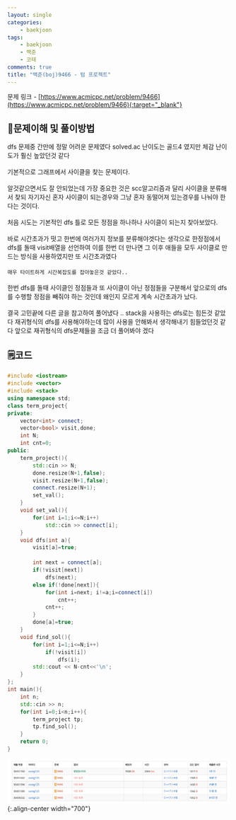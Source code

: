 ```yaml
---
layout: single
categories:
    - baekjoon
tags:
    - baekjoon
    - 백준
    - 코테
comments: true
title: "백준(boj)9466 - 텀 프로젝트"
---
```


문제 링크 - [https://www.acmicpc.net/problem/9466](https://www.acmicpc.net/problem/9466){:target="_blank"}

## 👀문제이해 및 풀이방법
dfs 문제중 간만에 정말 어려운 문제였다 solved.ac 난이도는 골드4 였지만 체감 난이도가 훨신 높았던것 같다<br>  
기본적으로 그래프에서 사이클을 찾는 문제이다.<br>  
알것같으면서도 잘 안되었는데 가장 중요한 것은 scc알고리즘과 달리 사이클을 분류해서 찾되 자기자신 혼자 사이클이 되는경우와 그냥 혼자 동떨어져 있는경우를 나눠야 한다는 것이다.<br>  
처음 시도는 기본적인 dfs 틀로 모든 정점을 하나하나 사이클이 되는지 찾아보았다.<br>  
바로 시간초과가 떳고 한번에 여러가지 정보를 분류해야겟다는 생각으로 한정점에서 dfs를 돌때 visit배열을 선언하여 이를 한번 더 만나면 그 이후 애들을 모두 사이클로 만드는 방식을 사용하였지만 또 시간초과였다<br>  
`매우 타이트하게 시간복잡도를 잡아놓은것 같았다..`<br>  
한번 dfs를 돌때 사이클인 정점들과 또 사이클이 아닌 정점들을 구분해서 앞으로의 dfs를 수행할 정점을 빼줘야 하는 것인데 왜인지 모르게 계속 시간초과가 났다.<br>  
결국 고민끝에 다른 글을 참고하여 풀어냈다 .. stack을 사용하는 dfs로는 힘든것 같았다 재귀형식의 dfs를 사용해야하는데 많이 사용을 안해봐서 생각해내기 힘들었던것 같다 앞으로 재귀형식의 dfs문제들을 조금 더 풀어봐야 겠다 <br>  

## 🗒코드
```cpp
#include <iostream>
#include <vector>
#include <stack>
using namespace std;
class term_project{
private:
    vector<int> connect;
    vector<bool> visit,done;
    int N;
    int cnt=0;
public:
    term_project(){
        std::cin >> N;
        done.resize(N+1,false);
        visit.resize(N+1,false);
        connect.resize(N+1);
        set_val();
    }
    void set_val(){
        for(int i=1;i<=N;i++)
            std::cin >> connect[i];
    }
    void dfs(int a){
        visit[a]=true;
        
        int next = connect[a];
        if(!visit[next])
            dfs(next);
        else if(!done[next]){
            for(int i=next; i!=a;i=connect[i])
                cnt++;
            cnt++;
        }
        done[a]=true;
    }
    void find_sol(){
        for(int i=1;i<=N;i++)
            if(!visit[i])
                dfs(i);
        std::cout << N-cnt<<'\n';
    }
};
int main(){
    int n;
    std::cin >> n;
    for(int i=0;i<n;i++){
        term_project tp;
        tp.find_sol();
    }
    return 0;
}
```

![image](/assets/images/baekjoon/9466_1.png){:.align-center width="700"}  <br>